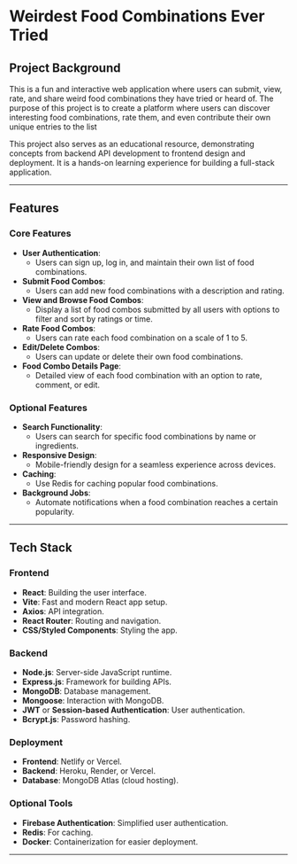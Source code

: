 # Weirdest Food Combinations Ever Tried

## Project Background
This is a fun and interactive web application where users can submit, view, rate, and share weird food combinations they have tried or heard of. The purpose of this project is to create a platform where users can discover interesting food combinations, rate them, and even contribute their own unique entries to the list

This project also serves as an educational resource, demonstrating concepts from backend API development to frontend design and deployment. It is a hands-on learning experience for building a full-stack application.

---

## Features

### Core Features
- **User Authentication**: 
  - Users can sign up, log in, and maintain their own list of food combinations.
- **Submit Food Combos**: 
  - Users can add new food combinations with a description and rating.
- **View and Browse Food Combos**:
  - Display a list of food combos submitted by all users with options to filter and sort by ratings or time.
- **Rate Food Combos**:
  - Users can rate each food combination on a scale of 1 to 5.
- **Edit/Delete Combos**: 
  - Users can update or delete their own food combinations.
- **Food Combo Details Page**:
  - Detailed view of each food combination with an option to rate, comment, or edit.

### Optional Features
- **Search Functionality**:
  - Users can search for specific food combinations by name or ingredients.
- **Responsive Design**:
  - Mobile-friendly design for a seamless experience across devices.
- **Caching**:
  - Use Redis for caching popular food combinations.
- **Background Jobs**:
  - Automate notifications when a food combination reaches a certain popularity.

---

## Tech Stack

### Frontend
- **React**: Building the user interface.
- **Vite**: Fast and modern React app setup.
- **Axios**: API integration.
- **React Router**: Routing and navigation.
- **CSS/Styled Components**: Styling the app.

### Backend
- **Node.js**: Server-side JavaScript runtime.
- **Express.js**: Framework for building APIs.
- **MongoDB**: Database management.
- **Mongoose**: Interaction with MongoDB.
- **JWT** or **Session-based Authentication**: User authentication.
- **Bcrypt.js**: Password hashing.

### Deployment
- **Frontend**: Netlify or Vercel.
- **Backend**: Heroku, Render, or Vercel.
- **Database**: MongoDB Atlas (cloud hosting).

### Optional Tools
- **Firebase Authentication**: Simplified user authentication.
- **Redis**: For caching.
- **Docker**: Containerization for easier deployment.

---
